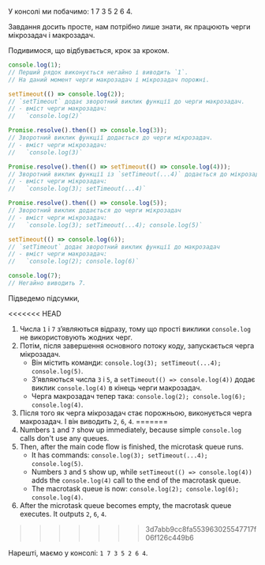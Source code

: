 У консолі ми побачимо: 1 7 3 5 2 6 4.

Завдання досить просте, нам потрібно лише знати, як працюють черги мікрозадач і макрозадач.

Подивимося, що відбувається, крок за кроком.

```js
console.log(1);
// Перший рядок виконується негайно і виводить `1`.
// На даний момент черги макрозадач і мікрозадач порожні.

setTimeout(() => console.log(2));
// `setTimeout` додає зворотний виклик функції до черги макрозадач. 
// - вміст черги макрозадач:
//   `console.log(2)`

Promise.resolve().then(() => console.log(3));
// Зворотний виклик функції додається до черги мікрозадач.
// - вміст черги мікрозадач:
//   `console.log(3)`

Promise.resolve().then(() => setTimeout(() => console.log(4)));
// Зворотний виклик функції із `setTimeout(...4)` додається до мікрозадач
// - вміст черги мікрозадач:
//   `console.log(3); setTimeout(...4)`

Promise.resolve().then(() => console.log(5));
// Зворотний виклик додається до черги мікрозадач
// - вміст черги мікрозадач:
//   `console.log(3); setTimeout(...4); console.log(5)`

setTimeout(() => console.log(6));
// `setTimeout` додає зворотний виклик функції до макрозадач
// - вміст черги макрозадач:
//   `console.log(2); console.log(6)`

console.log(7);
// Негайно виводить 7.
```

Підведемо підсумки,

<<<<<<< HEAD
1. Числа `1` і `7` з’являються відразу, тому що прості виклики `console.log` не використовують жодних черг.
2. Потім, після завершення основного потоку коду, запускається черга мікрозадач.
    - Він містить команди: `console.log(3); setTimeout(...4); console.log(5)`.
    - З’являються числа `3` і `5`, а `setTimeout(() => console.log(4))` додає виклик `console.log(4)` в кінець черги макрозадач.
    - Черга макрозадач тепер така: `console.log(2); console.log(6); console.log(4)`.
3. Після того як черга мікрозадач стає порожньою, виконується черга макрозадач. І він виводить `2`, `6`, `4`.
=======
1. Numbers `1` and `7` show up immediately, because simple `console.log` calls don't use any queues.
2. Then, after the main code flow is finished, the microtask queue runs.
    - It has commands: `console.log(3); setTimeout(...4); console.log(5)`.
    - Numbers `3` and `5` show up, while `setTimeout(() => console.log(4))` adds the `console.log(4)` call to the end of the macrotask queue.
    - The macrotask queue is now: `console.log(2); console.log(6); console.log(4)`.
3. After the microtask queue becomes empty, the macrotask queue executes. It outputs `2`, `6`, `4`.
>>>>>>> 3d7abb9cc8fa553963025547717f06f126c449b6

Нарешті, маємо у консолі: `1 7 3 5 2 6 4`.
